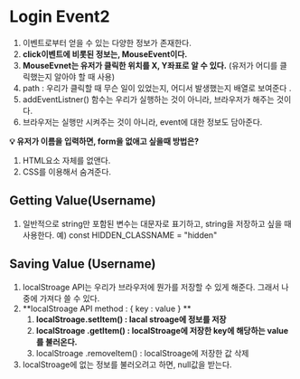 # Login Event2

1. 이벤트로부터 얻을 수 있는 다양한 정보가 존재한다.
2. **click이벤트에 비롯된 정보는, MouseEvent이다.**
3. **MouseEvnet는 유저가 클릭한 위치를 X, Y좌표로 알 수 있다.** (유저가 어디를 클릭했는지 알아야 할 때 사용)
4. path : 우리가 클릭할 때 무슨 일이 있었는지, 어디서 발생했는지 배열로 보여준다 .
5. addEventListner() 함수는 우리가 실행하는 것이 아니라, 브라우저가 해주는 것이다.
6. 브라우저는 실행만 시켜주는 것이 아니라, event에 대한 정보도 담아준다.

**💡 유저가 이름을 입력하면, form을 없애고 싶을때 방법은?**

1. HTML요소 자체를 없앤다.  
2.  CSS를 이용해서 숨겨준다. 

## Getting Value(Username)

1. 일반적으로 string만 포함된 변수는 대문자로 표기하고, string을 저장하고 싶을 때 사용한다. 예) const HIDDEN_CLASSNAME = "hidden"

## Saving Value (Username)

1. localStroage API는 우리가 브라우저에 뭔가를 저장할 수 있게 해준다. 그래서 나중에 가져다 쓸 수 있다.
2. **localStroage API method :  { key : value } **
   1. **localStroage.setItem() : lacal stroage에 정보를 저장**
   2. **localStroage .getItem() : localStroage에 저장한 key에 해당하는 value를 불러온다.**
   3. localStroage .removeItem() : localStroage에 저장한 값 삭제
3. localStroage에 없는 정보를 불러오려고 하면, null값을 받는다.